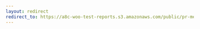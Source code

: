 ```yaml
---
layout: redirect
redirect_to: https://a8c-woo-test-reports.s3.amazonaws.com/public/pr-merge/41815/api/index.html
---
```

